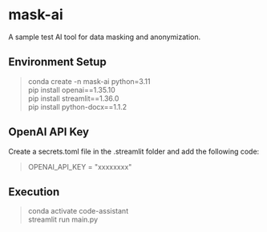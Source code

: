 # mask-ai
A sample test AI tool for data masking and anonymization.

## Environment Setup

> conda create -n mask-ai python=3.11  
> pip install openai==1.35.10  
> pip install streamlit==1.36.0  
> pip install python-docx==1.1.2  

## OpenAI API Key

Create a secrets.toml file in the .streamlit folder and add the following code:

> OPENAI_API_KEY = "xxxxxxxx"  

## Execution

> conda activate code-assistant  
> streamlit run main.py  
